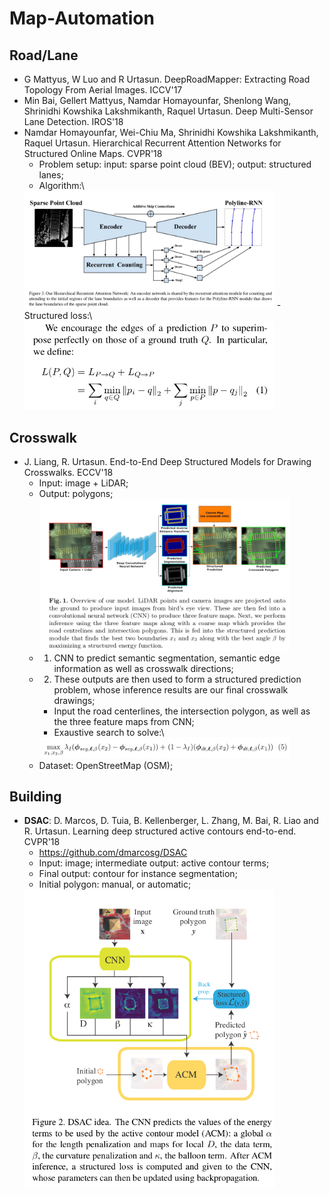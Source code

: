 # Map-Automation

## Road/Lane
- G Mattyus, W Luo and R Urtasun. DeepRoadMapper: Extracting Road Topology From Aerial Images. ICCV'17
- Min Bai, Gellert Mattyus, Namdar Homayounfar, Shenlong Wang, Shrinidhi Kowshika Lakshmikanth, Raquel Urtasun. Deep Multi-Sensor Lane Detection. IROS'18
- Namdar Homayounfar, Wei-Chiu Ma, Shrinidhi Kowshika Lakshmikanth, Raquel Urtasun. Hierarchical Recurrent Attention Networks for Structured Online Maps. CVPR'18
	- Problem setup: input: sparse point cloud (BEV); output: structured lanes;
	- Algorithm:\
	<img src="/Autonomous-Driving/images/mapping/hran1.png" alt="drawing" width="400"/>
	- Structured loss:\
	<img src="/Autonomous-Driving/images/mapping/hran2.png" alt="drawing" width="400"/>

## Crosswalk
- J. Liang, R. Urtasun. End-to-End Deep Structured Models for Drawing Crosswalks. ECCV'18
	- Input: image + LiDAR;
	- Output: polygons;\
		<img src="/Autonomous-Driving/images/mapping/deep-struct-cw1.png" alt="drawing" width="400"/>
	- 1. CNN to predict semantic segmentation, semantic edge information as well as crosswalk directions;
	- 2. These outputs are then used to form a structured prediction problem, whose inference results are our final crosswalk drawings;
		- Input the road centerlines, the intersection polygon, as well as the three feature maps from CNN;
		- Exaustive search to solve:\
		<img src="/Autonomous-Driving/images/mapping/deep-struct-cw2.png" alt="drawing" width="400"/>
	- Dataset: OpenStreetMap (OSM);

## Building
- **DSAC**: D. Marcos, D. Tuia, B. Kellenberger, L. Zhang, M. Bai, R. Liao and R. Urtasun. Learning deep structured active contours end-to-end. CVPR'18
	- https://github.com/dmarcosg/DSAC
	- Input: image; intermediate output: active contour terms;
	- Final output: contour for instance segmentation;
	- Initial polygon: manual, or automatic;
	<img src="/Autonomous-Driving/images/mapping/dsac.png" alt="drawing" width="400"/>
